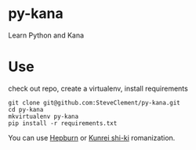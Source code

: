 # py-kana
Learn Python and Kana

# Use

check out repo, create a virtualenv, install requirements

```
git clone git@github.com:SteveClement/py-kana.git
cd py-kana
mkvirtualenv py-kana
pip install -r requirements.txt
```

You can use [Hepburn](https://en.wikipedia.org/wiki/Hepburn_romanization) or [Kunrei shi-ki](https://en.wikipedia.org/wiki/Kunrei-shiki_romanization) romanization.

